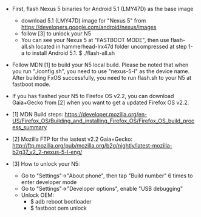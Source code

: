 
 - First, flash Nexus 5 binaries for Android 5.1 (LMY47D) as the base image
	 - download 5.1 (LMY47D) image for "Nexus 5" from https://developers.google.com/android/nexus/images
	 - follow [3] to unlock your N5
	 - You can see your Nexus 5 at "FASTBOOT MODE", then use flash-all.sh located in hammerhead-lrx47d folder uncompressed at step 1-a to install Android 5.1.
        $ ./flash-all.sh

 - Follow MDN [1] to build your N5 local build. Please be noted that when you run "./config.sh", you need to use "nexus-5-l" as the device name. After building FxOS successfully, you need to run flash.sh to your N5 at fastboot mode.

 - If you has flashed your N5 to Firefox OS v2.2, you can download Gaia+Gecko from [2] when you want to get a updated Firefox OS v2.2.

 - [1] MDN Build steps: https://developer.mozilla.org/en-US/Firefox_OS/Building_and_installing_Firefox_OS/Firefox_OS_build_process_summary
 - [2] Mozilla FTP for the lastest v2.2 Gaia+Gecko: http://ftp.mozilla.org/pub/mozilla.org/b2g/nightly/latest-mozilla-b2g37_v2_2-nexus-5-l-eng/
 - [3] How to unlock your N5:
	 - Go to "Settings"->"About phone", then tap "Build number" 6 times to enter developer mode
	 - Go to "Settings"->"Developer options", enable "USB debugging"
	 - Unlock OEM:
		 - $ adb reboot bootloader
		 - $ fastboot oem unlock
